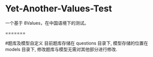 
# Yet-Another-Values-Test
一个基于 8Values，在中国语境下的测试。

=======

#题库及模型自定义
目前题库存储在 questions 目录下,
模型存储的位置在 models 目录下,
修改题库与模型无需对其他部分进行修改.

